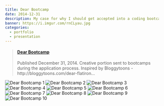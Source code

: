 ```yaml
---
title: Dear Bootcamp
date: 2014-12-31
description: My case for why I should get accepted into a coding bootcamp.
banner: https://i.imgur.com/rnCLyau.jpg
categories:
  - portfolio
  - presentation
---
```


<blockquote class="embedly-card"><h4><a href="https://www.slideshare.net/FVCproductions/dear-bootcamp-82133387">Dear Bootcamp</a></h4><p>Published December 31, 2014. Creative portion sent to bootcamps during the application process. Inspired by Bloggytoons - http://bloggytoons.com/dear-flatiron...</p></blockquote>
<script async src="//cdn.embedly.com/widgets/platform.js" charset="UTF-8"></script>

![Dear Bootcamp 1](https://i.imgur.com/rnCLyau.jpg)
![Dear Bootcamp 2](https://i.imgur.com/A24VAfv.jpg)
![Dear Bootcamp 3](https://i.imgur.com/s8wBxew.jpg)
![Dear Bootcamp 4](https://i.imgur.com/7HKa75S.jpg)
![Dear Bootcamp 5](https://i.imgur.com/XmBQsxw.jpg)
![Dear Bootcamp 6](https://i.imgur.com/5pkASAG.jpg)
![Dear Bootcamp 7](https://i.imgur.com/ruQJDUt.jpg)
![Dear Bootcamp 8](https://i.imgur.com/uupk7AR.jpg)
![Dear Bootcamp 9](https://i.imgur.com/Gx0QZPs.jpg)
![Dear Bootcamp 10](https://i.imgur.com/DDRrUbF.jpg)
